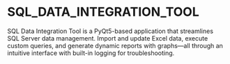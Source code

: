 # SQL_DATA_INTEGRATION_TOOL
SQL Data Integration Tool is a PyQt5-based application that streamlines SQL Server data management. Import and update Excel data, execute custom queries, and generate dynamic reports with graphs—all through an intuitive interface with built-in logging for troubleshooting.
